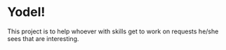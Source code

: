 # Yodel!

This project is to help whoever with skills get to work on requests he/she sees that are interesting.
